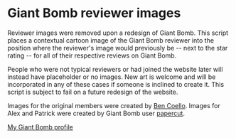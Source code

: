 # Giant Bomb reviewer images

Reviewer images were removed upon a redesign of Giant Bomb. This script places a contextual cartoon image of the Giant Bomb reviewer into the position where the reviewer's image would previously be -- next to the star rating -- for all of their respective reviews on Giant Bomb. 

People who were not typical reviewers or had joined the website later will instead have placeholder or no images. New art is welcome and will be incorporated in any of these cases if someone is inclined to create it. This script is subject to fail on a future redesign of the website.

Images for the original members were created by [Ben Coello](https://www.giantbomb.com/ben-coello/3040-94726/). Images for Alex and Patrick were created by Giant Bomb user [papercut](https://www.giantbomb.com/profile/papercut/).

[My Giant Bomb profile](https://www.giantbomb.com/profile/kamasamak/)
